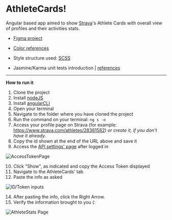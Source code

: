 # AthleteCards!

Angular based app aimed to show [Strava](http://strava.com/)'s Athlete Cards with overall view of profiles and their activities stats.

- [Figma project](https://www.figma.com/file/f24r1rMYrjdbk117uZGgvP/Untitled?node-id=0%3A1)

- [Color references](https://coolors.co/8a716a-c2b8b2-197bbd-125e8a-204b57)

- Style structure used: [SCSS](https://sass-lang.com/)

- Jasmine/Karma unit tests introduction | [references](https://angular.io/guide/testing)

---

**How to run it**

 1. Clone the project
 2. Install [nodeJS](https://nodejs.org/en/download/)
 3. Install [angularCLI](https://angular.io/cli)
 4. Open your terminal 
 5. Navigate to the folder where you have cloned the project
 6. Run the command on your terminal: `ng s -o`
 7. Access your profile page on Strava (for example: https://www.strava.com/athletes/28361582) *or create it, if you don't have it already.*
 8. Copy the id shown at the end of the URL above and save it
 9. Access the [API settings' page](https://www.strava.com/settings/api) after logged in

 ![AccessTokenPage](https://i.ibb.co/7KJ2QWt/accesstoken.png)

 10. Click "Show", as indicated and copy the Access Token displayed
 11.	Navigate to the AthleteCards' tab
 12.	Paste the info as asked

![ID/Token inputs](https://i.ibb.co/g40qtJB/image.png)

 14. After pasting the info, click the Right Arrow.
 15. Verify the information brought to you (:
 
![AthleteStats Page](https://i.ibb.co/68gT2j8/image.png)
